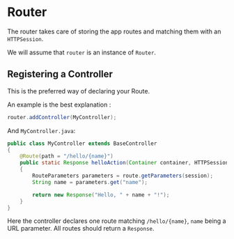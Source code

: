 # Router

The router takes care of storing the app routes and matching them with an `HTTPSession`.

We will assume that `router` is an instance of `Router`.

## Registering a Controller

This is the preferred way of declaring your Route.

An example is the best explanation :

```java
router.addController(MyController);
```

And `MyController.java`:

```java
public class MyController extends BaseController
{
    @Route(path = "/hello/{name}")
    public static Response helloAction(Container container, HTTPSession session, Framework.Router.Route route)
    {
        RouteParameters parameters = route.getParameters(session);
        String name = parameters.get("name");

        return new Response("Hello, " + name + "!");
    }
}
```

Here the controller declares one route matching `/hello/{name}`, `name` being a URL parameter.
All routes should return a `Response`.